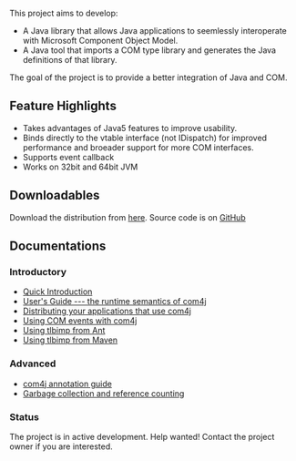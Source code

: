 
This project aims to develop:

- A Java library that allows Java applications to seemlessly interoperate with Microsoft Component Object Model.
- A Java tool that imports a COM type library and generates the Java definitions of that library.

The goal of the project is to provide a better integration of Java and COM.

## Feature Highlights

- Takes advantages of Java5 features to improve usability.
- Binds directly to the vtable interface (not IDispatch) for improved performance and broeader support for more COM interfaces.
- Supports event callback
- Works on 32bit and 64bit JVM

## Downloadables

Download the distribution from [here](https://github.com/kohsuke/com4j/downloads). Source code is on [GitHub](https://github.com/kohsuke/com4j)

## Documentations

### Introductory

- [Quick Introduction](tutorial.html)
- [User's Guide --- the runtime semantics of com4j](runtime-semantics.html)
- [Distributing your applications that use com4j](deployment.html)
- [Using COM events with com4j](event.html)
- [Using tlbimp from Ant](ant.html)
- [Using tlbimp from Maven](com4j-maven-plugin/index.html)

### Advanced

- [com4j annotation guide](annotations.html)
- [Garbage collection and reference counting](gc.html)

### Status
The project is in active development. Help wanted! Contact the project owner if you are interested.